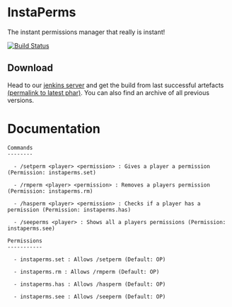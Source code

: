# InstaPerms
The instant permissions manager that really is instant!

[![Build Status](http://46.4.105.238:8080/buildStatus/icon?job=InstaPerms)](http://46.4.105.238:8080/job/InstaPerms/)
## Download
Head to our [jenkins server](http://46.4.105.238:8080/job/InstaPerms/) and get the build from last successful artefacts [(permalink to latest phar)](http://46.4.105.238:8080/job/InstaPerms/lastSuccessfulBuild/artifact/InstaPerms.phar). You can also find an archive of all previous versions.

# Documentation
    Commands
    --------

      - /setperm <player> <permission> : Gives a player a permission (Permission: instaperms.set)

      - /rmperm <player> <permission> : Removes a players permission (Permission: instaperms.rm)

      - /hasperm <player> <permission> : Checks if a player has a permission (Permission: instaperms.has)

      - /seeperms <player> : Shows all a players permissions (Permission: instaperms.see)

    Permissions
    -----------

      - instaperms.set : Allows /setperm (Default: OP)

      - instaperms.rm : Allows /rmperm (Default: OP)

      - instaperms.has : Allows /hasperm (Default: OP)

      - instaperms.see : Allows /seeperm (Default: OP)
